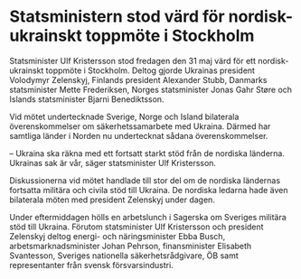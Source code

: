 # Statsministern stod värd för nordisk-ukrainskt toppmöte i Stockholm

Statsminister Ulf Kristersson stod fredagen den 31 maj värd för ett nordisk\-ukrainskt toppmöte i Stockholm. Deltog gjorde Ukrainas president Volodymyr Zelenskyj, Finlands president Alexander Stubb, Danmarks statsminister Mette Frederiksen, Norges statsminister Jonas Gahr Støre och Islands statsminister Bjarni Benediktsson.


Vid mötet undertecknade Sverige, Norge och Island bilaterala överenskommelser om säkerhetssamarbete med Ukraina. Därmed har samtliga länder i Norden nu undertecknat sådana överenskommelser.

– Ukraina ska räkna med ett fortsatt starkt stöd från de nordiska länderna. Ukrainas sak är vår, säger statsminister Ulf Kristersson.

Diskussionerna vid mötet handlade till stor del om de nordiska ländernas fortsatta militära och civila stöd till Ukraina. De nordiska ledarna hade även bilaterala möten med president Zelenskyj under dagen.

Under eftermiddagen hölls en arbetslunch i Sagerska om Sveriges militära stöd till Ukraina. Förutom statsminister Ulf Kristersson och president Zelenskyj deltog energi\- och näringsminister Ebba Busch, arbetsmarknadsminister Johan Pehrson, finansminister Elisabeth Svantesson, Sveriges nationella säkerhetsrådgivare, ÖB samt representanter från svensk försvarsindustri.
